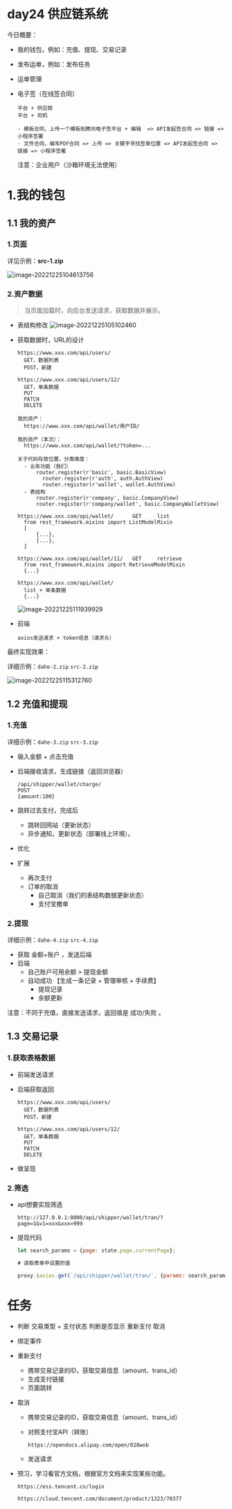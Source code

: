 # day24 供应链系统

今日概要：

- 我的钱包，例如：充值、提现、交易记录

- 发布运单，例如：发布任务

- 运单管理

- 电子签（在线签合同）

  ```
  平台 + 供应商
  平台 + 司机
  ```

  ```
  - 模板合同，上传一个模板到腾讯电子签平台 + 编辑  => API发起签合同 => 链接 => 小程序签署
  - 文件合同，编写PDF合同 => 上传 => 关键字寻找签章位置 => API发起签合同 => 链接 => 小程序签署
  ```

  注意：企业用户（沙箱环境无法使用）



# 1.我的钱包



## 1.1 我的资产



### 1.页面

详见示例：**src-1.zip**

![image-20221225104613756](assets/image-20221225104613756.png)



### 2.资产数据

> 当页面加载时，向后台发送请求，获取数据并展示。

- 表结构修改
  ![image-20221225105102460](assets/image-20221225105102460.png)

- 获取数据时，URL的设计

  ```
  https://www.xxx.com/api/users/
  	GET，数据列表
  	POST，新建
  	
  https://www.xxx.com/api/users/12/
  	GET，单条数据
  	PUT
  	PATCH
  	DELETE
  ```

  ```
  我的资产：
  	https://www.xxx.com/api/wallet/用户ID/
  	
  我的资产（本次）：
  	https://www.xxx.com/api/wallet/?token=...
  ```

  ```
  关于代码存放位置，分类维度：
  	- 业务功能（我们）
  		router.register(r'basic', basic.BasicView)
          router.register(r'auth', auth.AuthView)
          router.register(r'wallet', wallet.AuthView)
  	- 表结构
  		router.register(r'company', basic.CompanyView)
  		router.register(r'company/wallet', basic.CompanyWalletView)
  ```

  ```
  https://www.xxx.com/api/wallet/      GET     list
  	from rest_framework.mixins import ListModelMixin
  	[
  		{...},
  		{...},
  	]
  	
  https://www.xxx.com/api/wallet/11/   GET     retrieve
  	from rest_framework.mixins import RetrieveModelMixin
  	{...}
  ```

  ```
  https://www.xxx.com/api/wallet/
  	list + 单条数据
  	{...}
  ```

  ![image-20221225111939929](assets/image-20221225111939929.png)

  

- 前端

  ```
  axios发送请求 + token信息（请求头）
  ```

  



最终实现效果：

详细示例：`dahe-2.zip`   `src-2.zip`

![image-20221225115312760](assets/image-20221225115312760.png)





## 1.2 充值和提现



### 1.充值

详细示例：`dahe-3.zip`   `src-3.zip`

- 输入金额 + 点击充值

- 后端接收请求，生成链接（返回浏览器）

  ```
  /api/shipper/wallet/charge/
  POST
  {amount:100}
  ```

- 跳转过去支付，完成后

  - 跳转回网站（更新状态）
  - 异步通知，更新状态（部署线上环境）。

- 优化

- 扩展

  - 再次支付
  - 订单的取消
    - 自己取消（我们的表结构数据更新状态）
    - 支付宝撤单





### 2.提现

详细示例：`dahe-4.zip`   `src-4.zip`

- 获取  金额+账户 ，发送后端
- 后端
  - 自己账户可用余额 > 提现金额
  - 自动成功        【生成一条记录 + 管理审核 + 手续费】
    - 提现记录
    - 余额更新



注意：不同于充值，直接发送请求，返回值是 成功/失败 。





## 1.3 交易记录



### 1.获取表格数据

- 前端发送请求

- 后端获取返回

  ```
  https://www.xxx.com/api/users/
  	GET，数据列表
  	POST，新建
  	
  https://www.xxx.com/api/users/12/
  	GET，单条数据
  	PUT
  	PATCH
  	DELETE
  ```

- 做呈现





### 2.筛选

- api想要实现筛选

  ```
  http://127.0.0.1:8000/api/shipper/wallet/tran/?page=1&v1=xxx&xxx=999
  ```

- 提现代码

  ```javascript
  let search_params = {page: state.page.currentPage};
  
  # 读取表单中设置的值
  
  proxy.$axios.get(`/api/shipper/wallet/tran/`, {params: search_params})
  ```

  

# 任务

- 判断 交易类型 + 支付状态 判断是否显示   重新支付     取消

- 绑定事件

- 重新支付

  - 携带交易记录的ID，获取交易信息（amount、trans_id）
  - 生成支付链接
  - 页面跳转

- 取消

  - 携带交易记录的ID，获取交易信息（amount、trans_id）

  - 对照支付宝API（转账）

    ```
    https://opendocs.alipay.com/open/028wob
    ```

  - 发送请求

- 预习，学习看官方文档，根据官方文档来实现某些功能。

  ```
  https://ess.tencent.cn/login
  
  https://cloud.tencent.com/document/product/1323/70377
  ```

  













































































































